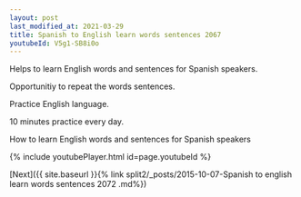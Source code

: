 ```yaml
---
layout: post
last_modified_at: 2021-03-29
title: Spanish to English learn words sentences 2067 
youtubeId: V5g1-SB8i0o
---
```

 
 
Helps to learn English words and sentences for Spanish speakers.

Opportunitiy to repeat the words sentences. 

Practice English language. 
 
10 minutes practice every day. 
 
How to learn English words and sentences for Spanish speakers 
 
{% include youtubePlayer.html id=page.youtubeId %}
 
 
[Next]({{ site.baseurl }}{% link  split2/_posts/2015-10-07-Spanish to english learn words sentences 2072 .md%})
 
